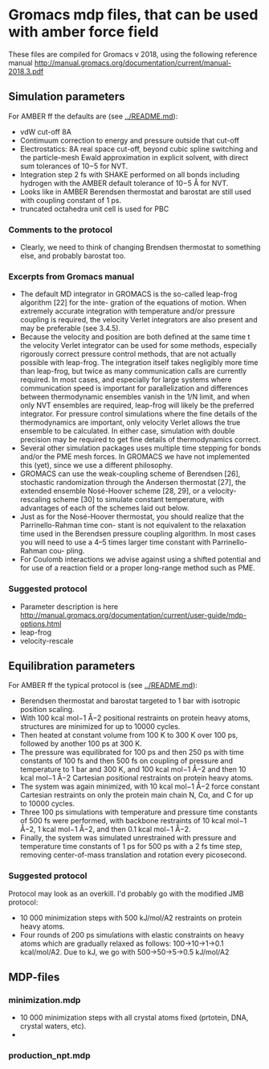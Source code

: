 # Gromacs mdp files, that can be used with amber force field

These files are compiled for Gromacs v 2018, using
the following reference manual
http://manual.gromacs.org/documentation/current/manual-2018.3.pdf


## Simulation parameters

For AMBER ff the defaults are (see [../README.md](../README.md)):
- vdW cut-off 8A
- Contimuum correction to energy and pressure outside that cut-off
- Electrostatics: 8A real space cut-off, beyond cubic spline switching and the particle-mesh Ewald approximation in explicit solvent, with direct sum tolerances of 10−5 for NVT.
- Integration step 2 fs with SHAKE performed on all bonds including hydrogen with the AMBER default tolerance of 10−5 Å for NVT.
- Looks like in AMBER Berendsen thermostat and barostat are still used with coupling constant of 1 ps.
- truncated octahedra unit cell is used for PBC
### Comments to the protocol
- Clearly, we need to think of changing Brendsen thermostat to something else, and probably barostat too.

### Excerpts from Gromacs manual
- The default MD integrator in GROMACS is the so-called leap-frog algorithm [22] for the inte-
gration of the equations of motion. When extremely accurate integration with temperature and/or
pressure coupling is required, the velocity Verlet integrators are also present and may be preferable
(see 3.4.5).
- Because the velocity and position are both defined at the same time t the velocity Verlet integrator can be used for some methods, especially rigorously correct pressure control methods, that are not actually possible with leap-frog. The integration itself takes negligibly more time than leap-frog, but twice as many communication calls are currently required. In most cases, and especially for large systems where communication speed is important for parallelization and differences between thermodynamic ensembles vanish in the 1/N limit, and when only NVT ensembles are required, leap-frog will likely be the preferred integrator. For pressure control simulations where the fine details of the thermodynamics are important, only velocity Verlet allows the true ensemble to be calculated. In either case, simulation with double precision may be required to get fine details of thermodynamics correct.
- Several other simulation packages uses multiple time stepping for bonds and/or the PME mesh forces. In GROMACS we have not implemented this (yet), since we use a different philosophy.
- GROMACS can use the weak-coupling scheme of Berendsen [26], stochastic randomization through the Andersen thermostat [27], the extended ensemble Nosé-Hoover scheme [28, 29], or a velocity-rescaling scheme [30] to simulate constant temperature, with advantages of each of the schemes laid out below.
- Just as for the Nosé-Hoover thermostat, you should realize that the Parrinello-Rahman time con- stant is not equivalent to the relaxation time used in the Berendsen pressure coupling algorithm. In most cases you will need to use a 4–5 times larger time constant with Parrinello-Rahman cou- pling.
- For Coulomb interactions we advise against using a shifted potential and for use of a reaction field or a proper long-range method such as PME.

### Suggested protocol
- Parameter description is here http://manual.gromacs.org/documentation/current/user-guide/mdp-options.html
- leap-frog
- velocity-rescale


## Equilibration parameters 
For AMBER ff the typical protocol is (see [../README.md](../README.md)):

- Berendsen thermostat and barostat targeted to 1 bar with isotropic position scaling.
- With 100 kcal mol−1 Å−2 positional restraints on protein heavy atoms, structures are minimized for up to 10000 cycles.
- Then heated at constant volume from 100 K to 300 K over 100 ps, followed by another 100 ps at 300 K.
- The pressure was equilibrated for 100 ps and then 250 ps with time constants of 100 fs and then 500 fs on coupling of pressure and temperature to 1 bar and 300 K, and 100 kcal mol−1 Å−2 and then 10 kcal mol−1 Å−2 Cartesian positional restraints on protein heavy atoms.
- The system was again minimized, with 10 kcal mol−1 Å−2 force constant Cartesian restraints on only the protein main chain N, Cα, and C for up to 10000 cycles. 
- Three 100 ps simulations with temperature and pressure time constants of 500 fs were performed, with backbone restraints of 10 kcal mol−1 Å−2, 1 kcal mol−1 Å−2, and then 0.1 kcal mol−1 Å−2.
- Finally, the system was simulated unrestrained with pressure and temperature time constants of 1 ps for 500 ps with a 2 fs time step, removing center-of-mass translation and rotation every picosecond.

### Suggested protocol
Protocol may look as an overkill.
I'd probably go with the  modified JMB protocol:
- 10 000 minimization steps with 500 kJ/mol/A2 restraints on protein heavy atoms.
- Four rounds of 200 ps simulations with elastic constraints on heavy atoms which are gradually relaxed as follows: 100->10->1->0.1 kcal/mol/A2. Due to kJ, we go with 500->50->5->0.5 kJ/mol/A2

## MDP-files

### minimization.mdp
- 10 000 minimization steps with all crystal atoms fixed (prtotein, DNA, crystal waters, etc).
- 

### production_npt.mdp





